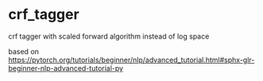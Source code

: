 # crf_tagger
crf tagger with scaled forward algorithm instead of log space

based on https://pytorch.org/tutorials/beginner/nlp/advanced_tutorial.html#sphx-glr-beginner-nlp-advanced-tutorial-py
